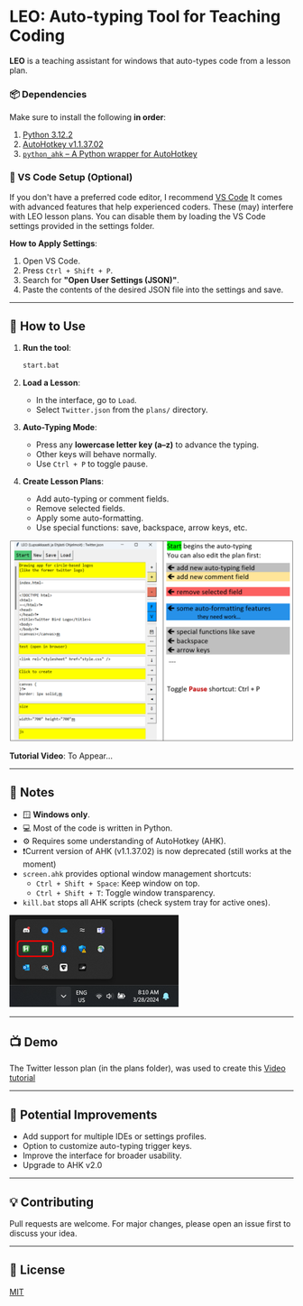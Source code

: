 # LEO: Auto-typing Tool for Teaching Coding

**LEO** is a teaching assistant for windows that auto-types code from a lesson plan.

### 📦 Dependencies
Make sure to install the following **in order**:

1. [Python 3.12.2](https://www.python.org/downloads/release/python-3122)
2. [AutoHotkey v1.1.37.02](https://www.autohotkey.com)
3. [`python_ahk` – A Python wrapper for AutoHotkey](https://pypi.org/project/ahk)

### 🔧 VS Code Setup (Optional)
If you don't have a preferred code editor, I recommend [VS Code](https://code.visualstudio.com)
It comes with advanced features that help experienced coders. These (may) interfere with LEO lesson plans.
You can disable them by loading the VS Code settings provided in the settings folder.

**How to Apply Settings**:
1. Open VS Code.
2. Press `Ctrl + Shift + P`.
3. Search for **"Open User Settings (JSON)"**.
4. Paste the contents of the desired JSON file into the settings and save.

---

## 📂 How to Use

1. **Run the tool**:
   ```bash
   start.bat
   ```

2. **Load a Lesson**:
   - In the interface, go to `Load`.
   - Select `Twitter.json` from the `plans/` directory.

3. **Auto-Typing Mode**:
   - Press any **lowercase letter key (a–z)** to advance the typing.
   - Other keys will behave normally.
   - Use `Ctrl + P` to toggle pause.

4. **Create Lesson Plans**:
   - Add auto-typing or comment fields.
   - Remove selected fields.
   - Apply some auto-formatting.
   - Use special functions: save, backspace, arrow keys, etc.

<p align="left">
  <img src="assets/leo.png" alt="Leo Screenshot" width="600"/>
</p>

**Tutorial Video**: To Appear...

---

## 📝 Notes

- 🪟 **Windows only**.
- 💻 Most of the code is written in Python.
- ⚙️ Requires some understanding of AutoHotkey (AHK).
- ❗Current version of AHK (v1.1.37.02) is now deprecated (still works at the moment)
- `screen.ahk` provides optional window management shortcuts:
  - `Ctrl + Shift + Space`: Keep window on top.
  - `Ctrl + Shift + T`: Toggle window transparency.
- `kill.bat` stops all AHK scripts (check system tray for active ones).
<p align="left">
  <img src="assets/tray.png" alt="Tray" width="300"/>
</p>

---

## 📺 Demo
The Twitter lesson plan (in the plans folder), was used to create this [Video tutorial](https://youtu.be/mwXRhFOxuSQ)

---

## 🧩 Potential Improvements

- Add support for multiple IDEs or settings profiles.
- Option to customize auto-typing trigger keys.
- Improve the interface for broader usability.
- Upgrade to AHK v2.0

---

## 💡 Contributing

Pull requests are welcome. For major changes, please open an issue first to discuss your idea.

---

## 📜 License

[MIT](LICENSE)
